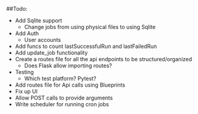 ##Todo:
- Add Sqlite support
  - Change jobs from using physical files to using Sqlite
- Add Auth
  - User accounts
- Add funcs to count lastSuccessfulRun and lastFailedRun
- Add update_job functionality
- Create a routes file for all the api endpoints to be structured/organized
  - Does Flask allow importing routes?
- Testing
  - Which test platform? Pytest?
- Add routes file for Api calls using Blueprints
- Fix up UI
- Allow POST calls to provide arguments
- Write scheduler for running cron jobs
